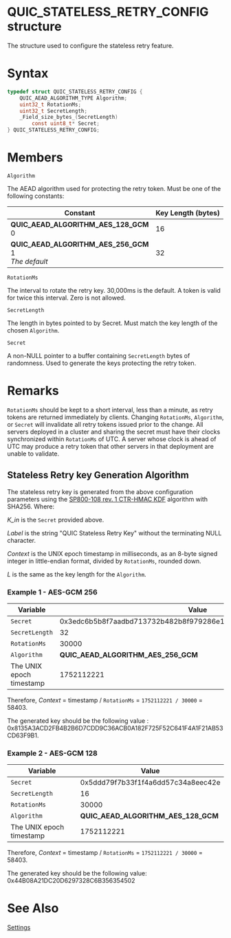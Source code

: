 QUIC_STATELESS_RETRY_CONFIG structure
======

The structure used to configure the stateless retry feature.

# Syntax

```C
typedef struct QUIC_STATELESS_RETRY_CONFIG {
    QUIC_AEAD_ALGORITHM_TYPE Algorithm;
    uint32_t RotationMs;
    uint32_t SecretLength;
    _Field_size_bytes_(SecretLength)
        const uint8_t* Secret;
} QUIC_STATELESS_RETRY_CONFIG;
```

# Members

`Algorithm`

The AEAD algorithm used for protecting the retry token. Must be one of the following constants:

Constant |  Key Length (bytes)
---------|------------
**QUIC_AEAD_ALGORITHM_AES_128_GCM**<br> 0 | 16
**QUIC_AEAD_ALGORITHM_AES_256_GCM**<br>1<br> *The default* | 32

`RotationMs`

The interval to rotate the retry key. 30,000ms is the default. A token is valid for twice this interval. Zero is not allowed.

`SecretLength`

The length in bytes pointed to by Secret. Must match the key length of the chosen `Algorithm`.

`Secret`

A non-NULL pointer to a buffer containing `SecretLength` bytes of randomness. Used to generate the keys protecting the retry token.

# Remarks

`RotationMs` should be kept to a short interval, less than a minute, as retry tokens are returned immediately by clients.
Changing `RotationMs`, `Algorithm`, or `Secret` will invalidate all retry tokens issued prior to the change.
All servers deployed in a cluster and sharing the secret must have their clocks synchronized within `RotationMs` of UTC.
A server whose clock is ahead of UTC may produce a retry token that other servers in that deployment are unable to validate.

## Stateless Retry key Generation Algorithm

The stateless retry key is generated from the above configuration parameters using the [SP800-108 rev. 1 CTR-HMAC KDF](https://csrc.nist.gov/pubs/sp/800/108/r1/upd1/final) algorithm with SHA256.
Where:

*K_in* is the `Secret` provided above.

*Label* is the string "QUIC Stateless Retry Key" without the terminating NULL character.

*Context* is the UNIX epoch timestamp in milliseconds, as an 8-byte signed integer in little-endian format, divided by `RotationMs`, rounded down.

*L* is the same as the key length for the `Algorithm`.

### Example 1 - AES-GCM 256

Variable | Value
---------|-------
`Secret` | 0x3edc6b5b8f7aadbd713732b482b8f979286e1ea3b8f8f99c30c884cfe3349b83
`SecretLength` | 32
`RotationMs` | 30000
`Algorithm` | **QUIC_AEAD_ALGORITHM_AES_256_GCM**
The UNIX epoch timestamp | 1752112221 

Therefore, *Context* = timestamp / `RotationMs` = `1752112221 / 30000` = 58403.

The generated key should be the following value : 0x8135A3ACD2FB4B2B6D7CDD9C36ACB0A182F725F52C641F4A1F21AB53CD63F9B1.

### Example 2 - AES-GCM 128

Variable | Value
---------|-------
`Secret` | 0x5ddd79f7b33f1f4a6dd57c34a8eec42e
`SecretLength` | 16
`RotationMs` | 30000
`Algorithm` | **QUIC_AEAD_ALGORITHM_AES_128_GCM**
The UNIX epoch timestamp | 1752112221

Therefore, *Context* = timestamp / `RotationMs` = `1752112221 / 30000` = 58403.

The generated key should be the following value: 0x44B08A21DC20D6297328C6B356354502


# See Also

[Settings](../Settings.md)<br>
